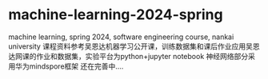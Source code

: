 # machine-learning-2024-spring
machine learning, spring 2024, software engineering course, nankai university
课程资料参考吴恩达机器学习公开课，训练数据集和课后作业应用吴恩达网课的作业和数据集，实验平台为python+jupyter notebook
神经网络部分采用华为mindspore框架
还在完善中....
